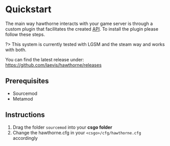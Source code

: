 # Quickstart

The main way hawthorne interacts with your game server is through a custom plugin that facilitates the created [API][1]. To install the plugin please follow these steps.

?> This system is currently tested with LGSM and the steam way and works with both.

You can find the latest release under: https://github.com/laevis/hawthorne/releases

## Prerequisites
- Sourcemod
- Metamod

## Instructions
1. Drag the folder `sourcemod` into your **csgo folder**
2. Change the hawthorne.cfg in your `<csgo>/cfg/hawthorne.cfg` accordingly

[1]:	api/quickstart.md

